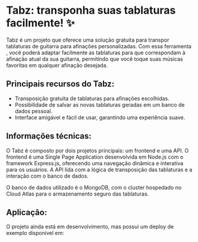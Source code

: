 # Tabz: transponha suas tablaturas facilmente! ✨

Tabz é um projeto que oferece uma solução gratuita para transpor tablaturas de guitarra para afinações personalizadas. Com essa ferramenta , você poderá adaptar facilmente as tablaturas para que correspondam à afinação atual da sua guitarra, permitindo que você toque suas músicas favoritas em qualquer afinação desejada.

## Principais recursos do Tabz:

 - Transposição gratuita de tablaturas para afinações escolhidas.
- Possibilidade de salvar as novas tablaturas geradas em um banco de dados pessoal.
- Interface amigável e fácil de usar, garantindo uma experiência suave.


## Informações técnicas:
O Tabz é composto por dois projetos principais: um frontend e uma API. O frontend é uma Single Page Application desenvolvida em Node.js com o framework Express.js, oferecendo uma navegação dinâmica e interativa para os usuários. A API lida com a lógica de transposição das tablaturas e a interação com o banco de dados.

O banco de dados utilizado é o MongoDB, com o cluster hospedado no Cloud Atlas para o armazenamento seguro das tablaturas.

## Aplicação:
O projeto ainda está em desenvolvimento, mas possui um deploy de exemplo disponível em: 
